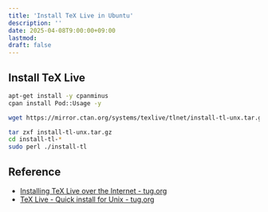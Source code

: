 ```yaml
---
title: 'Install TeX Live in Ubuntu'
description: ''
date: 2025-04-08T9:00:00+09:00
lastmod: 
draft: false
---
```


## Install TeX Live

```bash
apt-get install -y cpanminus
cpan install Pod::Usage -y

wget https://mirror.ctan.org/systems/texlive/tlnet/install-tl-unx.tar.gz

tar zxf install-tl-unx.tar.gz
cd install-tl-*
sudo perl ./install-tl
```

## Reference

- [Installing TeX Live over the Internet - tug.org](https://tug.org/texlive/acquire-netinstall.html)
- [TeX Live - Quick install for Unix - tug.org](https://tug.org/texlive/quickinstall.html)
